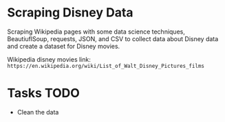 # Scraping Disney Data

Scraping Wikipedia pages with some data science techniques, BeautiuflSoup, requests, JSON, and CSV to collect data about Disney data and create a dataset for Disney movies.

Wikipedia disney movies link:
`https://en.wikipedia.org/wiki/List_of_Walt_Disney_Pictures_films`

# Tasks TODO

- Clean the data
